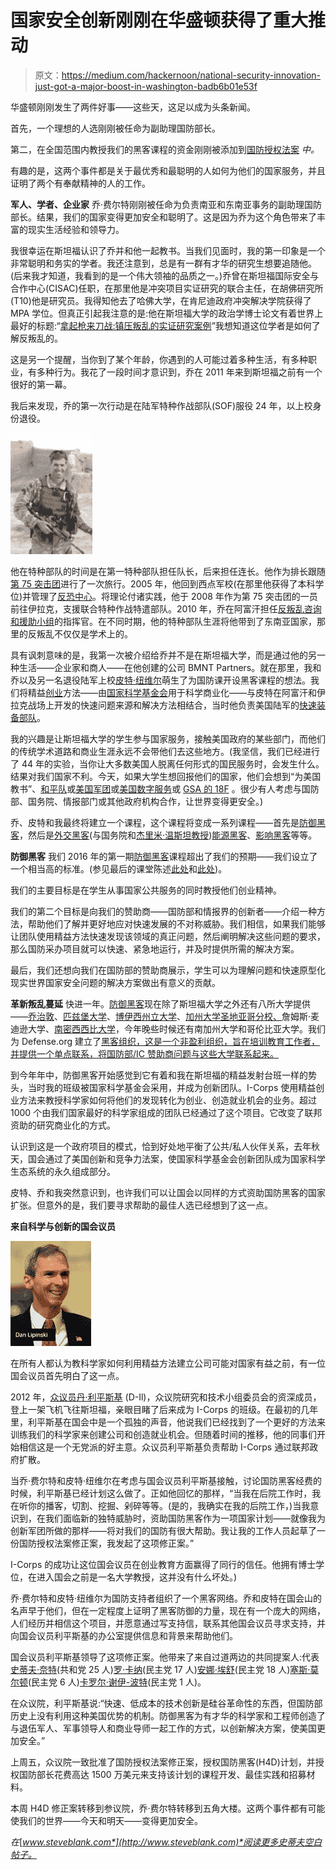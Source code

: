 # 国家安全创新刚刚在华盛顿获得了重大推动

> 原文：<https://medium.com/hackernoon/national-security-innovation-just-got-a-major-boost-in-washington-badb6b01e53f>

华盛顿刚刚发生了两件好事——这些天，这足以成为头条新闻。

首先，一个理想的人选刚刚被任命为副助理国防部长。

第二，在全国范围内教授我们的黑客课程的资金刚刚被添加到[国防授权法案](https://en.wikipedia.org/wiki/National_Defense_Authorization_Act_for_Fiscal_Year_2017) *中。*

有趣的是，这两个事件都是关于最优秀和最聪明的人如何为他们的国家服务，并且证明了两个有奉献精神的人的工作。

**军人、学者、企业家** 乔·费尔特刚刚被任命为负责南亚和东南亚事务的副助理国防部长。结果，我们的国家变得更加安全和聪明了。这是因为乔为这个角色带来了丰富的现实生活经验和领导力。

我很幸运在斯坦福认识了乔并和他一起教书。当我们见面时，我的第一印象是一个非常聪明和务实的学者。我还注意到，总是有一群有才华的研究生想要追随他。(后来我才知道，我看到的是一个伟大领袖的品质之一。)乔曾在斯坦福国际安全与合作中心(CISAC)任职，在那里他是冲突项目实证研究的联合主任，在胡佛研究所(T10)他是研究员。我得知他去了哈佛大学，在肯尼迪政府冲突解决学院获得了 MPA 学位。但真正引起我注意的是:他在斯坦福大学的政治学博士论文有着世界上最好的标题:“[拿起枪来刀战:镇压叛乱的实证研究案例](https://pdfs.semanticscholar.org/0758/23affcd5a69d6fff0c0c393e7d31e5a6f23d.pdf)”我想知道这位学者是如何了解反叛乱的。

这是另一个提醒，当你到了某个年龄，你遇到的人可能过着多种生活，有多种职业，有多种行为。我花了一段时间才意识到，乔在 2011 年来到斯坦福之前有一个很好的第一幕。

我后来发现，乔的第一次行动是在陆军特种作战部队(SOF)服役 24 年，以上校身份退役。

![](img/e16960c9957b8dad18f2a7fbfa7c44f4.png)

他在特种部队的时间是在第一特种部队担任队长，后来担任连长。他作为排长跟随[第 75 突击团](https://en.wikipedia.org/wiki/75th_Ranger_Regiment_(United_States))进行了一次旅行。2005 年，他回到西点军校(在那里他获得了本科学位)并管理了[反恐中心](https://ctc.usma.edu/)。将理论付诸实践，他于 2008 年作为第 75 突击团的一员前往伊拉克，支援联合特种作战特遣部队。2010 年，乔在阿富汗担任[反叛乱咨询和援助小组](http://www.afghanwarnews.info/caat.htm)的指挥官。在不同时期，他的特种部队生涯将他带到了东南亚国家，那里的反叛乱不仅仅是学术上的。

具有讽刺意味的是，我第一次被介绍给乔并不是在斯坦福大学，而是通过他的另一种生活——企业家和商人——在他创建的公司 BMNT Partners。就在那里，我和乔以及另一名退役陆军上校[皮特·纽维尔](https://story.californiasunday.com/military-tech-silicon-valley)萌生了为国防课开设黑客课程的想法。我们将精益[创业](https://hackernoon.com/tagged/startup)方法——由[国家科学基金会](https://steveblank.com/2017/01/15/23047/)用于科学商业化——与皮特在阿富汗和伊拉克战场上开发的快速问题来源和解决方法相结合，当时他负责美国陆军的[快速装备部队](https://www.slideshare.net/secret/gIFME9E52uEUHb)。

我的兴趣是让斯坦福大学的学生参与国家服务，接触美国政府的某些部门，而他们的传统学术道路和商业生涯永远不会带他们去这些地方。(我坚信，我们已经进行了 44 年的实验，当你让大多数美国人脱离任何形式的国民服务时，会发生什么。结果对我们国家不利。今天，如果大学生想回报他们的国家，他们会想到“为美国教书”、[和平队](http://www.peacecorps.gov/)或[美国军团](http://www.nationalservice.gov/programs/americorps)或[美国数字服务](https://www.whitehouse.gov/participate/united-states-digital-service)或 [GSA 的 18F](https://18f.gsa.gov/) 。很少有人考虑与国防部、国务院、情报部门或其他政府机构合作，让世界变得更安全。)

乔、皮特和我最终将建立一个课程，这个课程将变成一系列课程——首先是[防御黑客](http://hacking4defense.stanford.edu/)，然后是[外交黑客](http://web.stanford.edu/class/msande298/)(与国务院和[杰里米·温斯坦教授](http://cddrl.fsi.stanford.edu/people/jeremy_m_weinstein))[能源黑客](http://www.hacking4energy.com/)、[影响黑客](http://hacking4impact.berkeley.edu/)等等。

**防御黑客** 我们 2016 年的第一期[防御黑客](http://hacking4defense.stanford.edu/)课程超出了我们的预期——我们设立了一个相当高的标准。(参见最后的课堂陈述[此处](https://steveblank.com/category/hacking-for-defense/)和[此处](https://steveblank.com/2017/06/08/hacking-for-defense-stanford-2017-lessons-learned-presentations/))。

我们的主要目标是在学生从事国家公共服务的同时教授他们创业精神。

我们的第二个目标是向我们的赞助商——国防部和情报界的创新者——介绍一种方法，帮助他们了解并更好地应对快速发展的不对称威胁。我们相信，如果我们能够让团队使用精益方法快速发现该领域的真正问题，然后阐明解决这些问题的要求，那么国防采办项目就可以快速、紧急地运行，并及时提供所需的解决方案。

最后，我们还想向我们在国防部的赞助商展示，学生可以为理解问题和快速原型化现实世界国家安全问题的解决方案做出有意义的贡献。

**革新叛乱蔓延** 快进一年。[防御黑客](http://hacking4defense.stanford.edu/)现在除了斯坦福大学之外还有八所大学提供——[乔治敦](http://www.hacking4defensegu.com/#welcome)、[匹兹堡大学](https://steveblank.com/www.engineering.pitt.edu/hacking4defense)、[博伊西州立大学](https://cid.boisestate.edu/venturecollege/hacking-for-defense/)、[加州大学圣地亚哥分校、](http://jacobsschool.ucsd.edu/hackingfordefense/)詹姆斯·麦迪逊大学、[南密西西比大学](http://hacking4defense.st.usm.edu/)，今年晚些时候还有南加州大学和哥伦比亚大学。我们为 Defense.org 建立了[黑客组织，这是一个非盈利组织，旨在培训教育工作者，并提供一个单点联系，将国防部/IC 赞助商问题与这些大学联系起来。](http://www.h4di.org/)

到今年年中，防御黑客开始感觉到它有着和我在斯坦福的精益发射台班一样的势头，当时我的班级被国家科学基金会采用，并成为创新团队。I-Corps 使用精益创业方法来教授科学家如何将他们的发现转化为创业、创造就业机会的业务。超过 1000 个由我们国家最好的科学家组成的团队已经通过了这个项目。它改变了联邦资助的研究商业化的方式。

认识到这是一个政府项目的模式，恰到好处地平衡了公共/私人伙伴关系，去年秋天，国会通过了美国创新和竞争力法案，使国家科学基金会创新团队成为国家科学生态系统的永久组成部分。

皮特、乔和我突然意识到，也许我们可以让国会以同样的方式资助国防黑客的国家扩张。但意外的是，我们要寻求帮助的最佳人选已经想到了这一点。

**来自科学与创新的国会议员**

![](img/b2e6478d8762f61729986a53e79d4364.png)

在所有人都认为教科学家如何利用精益方法建立公司可能对国家有益之前，有一位国会议员首先明白了这一点。

2012 年，[众议员丹·利平斯基](https://lipinski.house.gov/) (D-Il)，众议院研究和技术小组委员会的资深成员，登上一架飞机飞往斯坦福，亲眼目睹了后来成为 I-Corps 的班级。在最初的几年里，利平斯基在国会中是一个孤独的声音，他说我们已经找到了一个更好的方法来训练我们的科学家来创建公司和创造就业机会。但随着时间的推移，他的同事们开始相信这是一个无党派的好主意。众议员利平斯基负责帮助 I-Corps 通过联邦政府扩散。

当乔·费尔特和皮特·纽维尔在考虑与国会议员利平斯基接触，讨论国防黑客经费的时候，利平斯基已经计划这么做了。正如他回忆的那样，“当我在后院工作时，我在听你的播客，切割、挖掘、剁碎等等。(是的，我确实在我的后院工作，)当我意识到，在我们面临新的独特威胁时，资助国防黑客作为一项国家计划——就像我为创新军团所做的那样——将对我们的国防有很大帮助。我让我的工作人员起草了一份国防授权法案修正案，我发起了这项修正案。”

I-Corps 的成功让这位国会议员在创业教育方面赢得了同行的信任。他拥有博士学位，在进入国会之前是一名大学教授，这并没有什么坏处。)

乔·费尔特和皮特·纽维尔为国防支持者组织了一个黑客网络。乔和皮特在国会山的名声早于他们，但在一定程度上证明了黑客防御的力量，现在有一个庞大的网络，人们经历并相信这个项目，并愿意通过写支持信，联系其他国会议员寻求支持，并向国会议员利平斯基的办公室提供信息和背景来帮助他们。

国会议员利平斯基领导了这项修正案。他带来了来自过道两边的共同提案人:代表[史蒂夫·奈特](https://knight.house.gov/)(共和党 25 人)[罗·卡纳](https://khanna.house.gov/)(民主党 17 人)[安娜·埃舒](http://eshoo.house.gov/)(民主党 18 人)[塞斯·莫尔顿](https://moulton.house.gov/)(民主党 6 人)[卡罗尔·谢伊-波特](https://shea-porter.house.gov/)(民主党 1 人)。

在众议院，利平斯基说:“快速、低成本的技术创新是硅谷革命性的东西，但国防部历史上没有利用这种美国优势的机制。防御黑客为有才华的科学家和工程师创造了与退伍军人、军事领导人和商业导师一起工作的方式，以创新解决方案，使美国更加安全。”

上周五，众议院一致批准了国防授权法案修正案，授权国防黑客(H4D)计划，并授权国防部长花费高达 1500 万美元来支持该计划的课程开发、最佳实践和招募材料。

本周 H4D 修正案转移到参议院，乔·费尔特转移到五角大楼。这两个事件都有可能使我们的世界——今天和明天——变得更加安全。

*在*[*www.steveblank.com*](http://www.steveblank.com)*阅读更多史蒂夫空白帖子。*